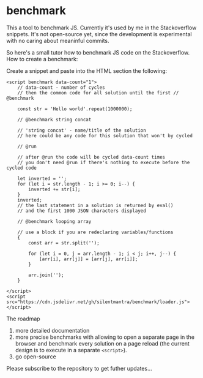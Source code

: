 # benchmark

This a tool to benchmark JS. Currently it's used by me in the Stackoverflow snippets.
It's not open-source yet, since the development is experimental with no caring about meaninful commits.

So here's a small tutor how to benchmark JS code on the Stackoverflow.
How to create a benchmark:  

Create a snippet and paste into the HTML section the following:

```
<script benchmark data-count="1">
    // data-count - number of cycles
    // then the common code for all solution until the first // @benchmark

    const str = 'Hello world'.repeat(1000000);

    // @benchmark string concat

    // 'string concat' - name/title of the solution
    // here could be any code for this solution that won't by cycled

    // @run

    // after @run the code will be cycled data-count times
    // you don't need @run if there's nothing to execute before the cycled code

    let inverted = '';
    for (let i = str.length - 1; i >= 0; i--) {
        inverted += str[i];
    }
    inverted;
    // the last statement in a solution is returned by eval()
    // and the first 1000 JSON characters displayed

    // @benchmark looping array

    // use a block if you are redeclaring variables/functions
    {
        const arr = str.split('');

        for (let i = 0, j = arr.length - 1; i < j; i++, j--) {
            [arr[i], arr[j]] = [arr[j], arr[i]];
        }

        arr.join('');
    }

</script>
<script src="https://cdn.jsdelivr.net/gh/silentmantra/benchmark/loader.js"></script>
```

The roadmap

1. more detailed documentation
2. more precise benchmarks with allowing to open a separate page in the browser and benchmark every solution on a page reload
   (the current design is to execute in a separate `<script>`).
4. go open-source

Please subscribe to the repository to get futher updates...
